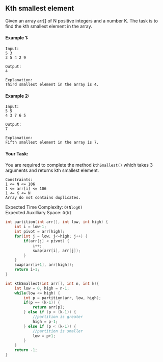 ## Kth smallest element

Given an array arr[] of N positive integers and a number K. The task is to find the kth smallest element in the array.

#### Example 1:

```
Input:
5 3
3 5 4 2 9

Output:
4

Explanation:
Third smallest element in the array is 4.
```

#### Example 2:

```
Input:
5 5
4 3 7 6 5

Output:
7

Explanation:
Fifth smallest element in the array is 7.
```

#### Your Task:

You are required to complete the method `kthSmallest()` which takes 3 arguments and returns kth smallest element.

```
Constraints:
1 <= N <= 106
1 <= arr[i] <= 106
1 <= K <= N
Array do not contains duplicates.
```

Expected Time Complexity: `O(NlogK)`  
Expected Auxilliary Space: `O(K)`

```c++
int partition(int arr[], int low, int high) {
    int i = low-1;
    int pivot = arr[high];
    for(int j = low; j<=high; j++) {
        if(arr[j] < pivot) {
            i++;
            swap(arr[i], arr[j]);
        }
    }
    swap(arr[i+1], arr[high]);
    return i+1;
}

int kthSmallest(int arr[], int n, int k){
    int low = 0, high = n-1;
    while(low <= high) {
        int p = partition(arr, low, high);
        if(p == (k-1)) {
            return arr[p];
        } else if (p > (k-1)) {
            //partition is greater
            high = p-1;
        } else if (p < (k-1)) {
            //partition is smaller
            low = p+1;
        }
    }
    return -1;
}
```
